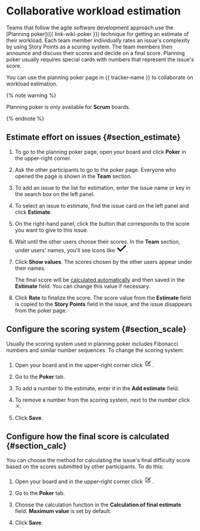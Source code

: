 # Collaborative workload estimation

Teams that follow the agile software development approach use the [Planning poker]({{ link-wiki-poker }}) technique for getting an estimate of their workload. Each team member individually rates an issue's complexity by using Story Points as a scoring system. The team members then announce and discuss their scores and decide on a final score. Planning poker usually requires special cards with numbers that represent the issue's score.

You can use the planning poker page in {{ tracker-name }} to collaborate on workload estimation.

{% note warning %}

Planning poker is only available for **Scrum** boards.

{% endnote %}

## Estimate effort on issues {#section_estimate}

1. To go to the planning poker page, open your board and click **Poker** in the upper-right corner.

1. Ask the other participants to go to the poker page. Everyone who opened the page is shown in the **Team** section.

1. To add an issue to the list for estimation, enter the issue name or key in the search box on the left panel.

1. To select an issue to estimate, find the issue card on the left panel and click **Estimate**.

1. On the right-hand panel, click the button that corresponds to the score you want to give to this issue.

1. Wait until the other users choose their scores. In the **Team** section, under users' names, you'll see icons like ![](../../_assets/tracker/estimate-done.png).

1. Click **Show values**. The scores chosen by the other users appear under their names.

    The final score will be [calculated automatically](#section_calc) and then saved in the **Estimate** field. You can change this value if necessary.

1. Click **Rate** to finalize the score. The score value from the **Estimate** field is copied to the **Story Points** field in the issue, and the issue disappears from the poker page.

## Configure the scoring system {#section_scale}

Usually the scoring system used in planning poker includes Fibonacci numbers and similar number sequences. To change the scoring system:

1. Open your board and in the upper-right corner click ![](../../_assets/tracker/edit-agile.png).

1. Go to the **Poker** tab.

1. To add a number to the estimate, enter it in the **Add estimate** field.

1. To remove a number from the scoring system, next to the number click ![](../../_assets/tracker/delete-agile-status.png).

1. Click **Save**.

## Configure how the final score is calculated {#section_calc}

You can choose the method for calculating the issue's final difficulty score based on the scores submitted by other participants. To do this:

1. Open your board and in the upper-right corner click ![](../../_assets/tracker/edit-agile.png).

1. Go to the **Poker** tab.

1. Choose the calculation function in the **Calculation of final estimate** field. **Maximum value** is set by default.

1. Click **Save**.

